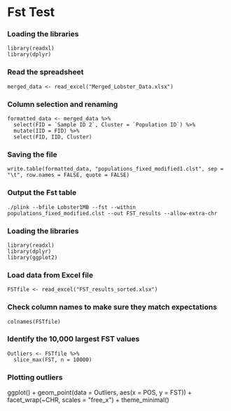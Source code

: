 # Fst Test

### Loading the libraries
````
library(readxl)
library(dplyr)
````
### Read the spreadsheet
````
merged_data <- read_excel("Merged_Lobster_Data.xlsx")
````
### Column selection and renaming
````
formatted_data <- merged_data %>%
  select(FID = `Sample ID 2`, Cluster = `Population ID`) %>%
  mutate(IID = FID) %>%
  select(FID, IID, Cluster)
````
### Saving the file
````
write.table(formatted_data, "populations_fixed_modified1.clst", sep = "\t", row.names = FALSE, quote = FALSE)
````
### Output the Fst table
````
./plink --bfile Lobster1MB --fst --within populations_fixed_modified.clst --out FST_results --allow-extra-chr
````
### Loading the libraries
````
library(readxl)
library(dplyr)
library(ggplot2)
````
### Load data from Excel file
````
FSTfile <- read_excel("FST_results_sorted.xlsx")
````
### Check column names to make sure they match expectations
````
colnames(FSTfile)
````
### Identify the 10,000 largest FST values
````
Outliers <- FSTfile %>%
  slice_max(FST, n = 10000)
````

### Plotting outliers
ggplot() +
  geom_point(data = Outliers, aes(x = POS, y = FST)) +
  facet_wrap(~CHR, scales = "free_x") +
  theme_minimal()
